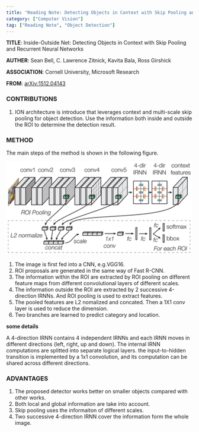 ```yaml
---
title: "Reading Note: Detecting Objects in Context with Skip Pooling and Recurrent Neural Networks"
category: ["Computer Vision"]
tag: ["Reading Note", "Object Detection"]
---
```


**TITLE**: Inside-Outside Net: Detecting Objects in Context with Skip Pooling and Recurrent Neural Networks

**AUTHER**: Sean Bell, C. Lawrence Zitnick, Kavita Bala, Ross Girshick

**ASSOCIATION**: Cornell University, Microsoft Research

**FROM**: [arXiv:1512.04143](http://arxiv.org/abs/1512.04143)

### CONTRIBUTIONS ###

1. ION architecture is introduce that leverages context and multi-scale skip pooling for object detection. Use the information both inside and outside the ROI to determine the detection result.

### METHOD ###

The main steps of the method is shown in the following figure.

<img class="img-responsive center-block" src="https://raw.githubusercontent.com/joshua19881228/my_blogs/master/Computer_Vision/Reading_Note/figures/ION.jpg" alt="" width="640"/>

1. The image is first fed into a CNN, e.g.VGG16.
2. ROI proposals are generated in the same way of Fast R-CNN.
3. The information within the ROI are extracted by ROI pooling on different feature maps from different convolutional layers of different scales.
4. The information outside the ROI are extracted by 2 successive 4-direction IRNNs. And ROI pooling is used to extract features.
5. The pooled features are L2 nomalized and concated. Then a 1X1 conv layer is used to reduce the dimension.
6. Two branches are learned to predict category and location.


**some details**

A 4-direction IRNN contains 4 independent IRNNs and each IRNN moves in different directions (left, right, up and down). The internal IRNN computations are splitted into separate logical layers. the input-to-hidden transition is implemented by a 1x1 convolution, and its computation can be shared across different directions.

### ADVANTAGES ###

1. The proposed detector works better on smaller objects compared with other works.
2. Both local and global information are take into account.
3. Skip pooling uses the informaiton of different scales.
4. Two successive 4-direction IRNN cover the information form the whole image.
